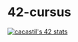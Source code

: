 # 42-cursus
[![cacastil's 42 stats](https://badge42.vercel.app/api/v2/clgp8695t003008mn8fbfrodp/stats?cursusId=21&coalitionId=275)](https://github.com/JaeSeoKim/badge42)
